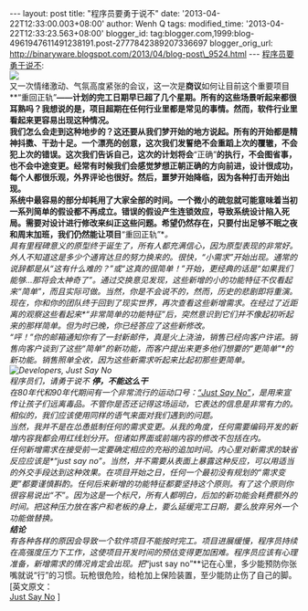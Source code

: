 --- layout: post title: "程序员要勇于说不" date:
'2013-04-22T12:33:00.003+08:00' author: Wenh Q tags: modified\_time:
'2013-04-22T12:33:23.563+08:00' blogger\_id:
tag:blogger.com,1999:blog-4961947611491238191.post-2777842389207336697
blogger\_orig\_url:
http://binaryware.blogspot.com/2013/04/blog-post\_9524.html ---
[程序员要勇于说不](http://www.oschina.net/news/39716/just-say-no): \
![](http://static.oschina.net/uploads/space/2013/0418/085718_g7Ea_12.jpg)\
又一次情绪激动、气氛高度紧张的会议，这一次是**商议**如何让目前这个重要项目**“重回正轨”**——计划的完工日期早已超了几个星期。所有的这些场景听起来都很耳熟吗？我想说的是，项目超期在任何行业里都是常见的事情。然而，软件行业里看起来更容易出现这种情况。\
我们怎么会走到这种地步的？这还要从我们梦开始的地方说起。所有的开始都是精神抖擞、干劲十足。一个漂亮的创意，这次我们发誓绝不会重蹈上次的覆辙，不会犯上次的错误。这次我们告诉自己，这次的计划将会**“正确”**的执行，不会图省事，也不会中途变更。经常有时候我们会感觉梦想正朝正确的方向前进，设计很成功，每个人都很乐观，外界评论也很好。然后，噩梦开始降临，因为各种打击开始出现。\
系统中最容易的部分却耗用了大家全部的时间。一个微小的疏忽就可能意味着当初一系列简单的假设都不再成立。错误的假设产生连锁效应，导致系统设计陷入死局。需要对设计进行修改来纠正这些问题。希望仍然存在，只要付出足够不眠之夜和周末加班，我们仍然能让项目**“重回正轨”**。\
具有里程碑意义的原型终于诞生了，所有人都充满信心，因为原型表现的非常好。外人不知道这是多少个通宵达旦的努力换来的。很快，*“小需求”*开始出现。通常的说辞都是从*“这有什么难的？”*或*“这真的很简单！”*开始，更经典的话是*“如果我们能够…那将会太神奇了”*。通过交换意见发现，这些新增的小的功能特征不仅看起来“简单”，而且实际可做。当然，你是不会说不的，然而，历史的悲剧即将重演。\
现在，你和你的团队终于回到了现实世界，再次查看这些新增需求。在经过了*近距离*的观察这些看起来*“非常简单的功能特征”*后，突然意识到它们并不像起初听起来的那样简单。但为时已晚，你已经答应了这些新修改。\
**“呯！”**你的邮箱通知你有了一封新邮件，真是火上浇油，销售已经向客户许诺。销售向客户谈到了这些*“简单”*的新功能，而客户提出来更多他们想要的*“更简单”*的新功能。销售照单全收，因为这些新需求听起来比起初那些更简单。\
![Developers, Just Say
No](http://static.oschina.net/uploads/img/201304/18085726_8qz4.jpg)\
程序员们，请勇于说不
**停，不能这么干**\
在80年代和90年代期间有一个非常流行的运动口号：[“Just Say
No”](http://en.wikipedia.org/wiki/Just_Say_No)，是用来宣传让孩子们远离毒品。不管你是否还记得这场运动，它表达的信息是非常有力的。相似的，我们应该使用同样的语气来面对我们遇到的问题。\
当然，我并不是在怂恿抵制任何的需求变更。从我的角度，任何需要编码开发的新增内容我都会用红线划分开。但诸如界面或前端内容的修改不包括在内。\
任何新增需求在接受前**一定要确定相应的充裕的追加时间**。内心里对新需求的缺省反应应该是*“just
say
no”*。当然，并不需要从表面上暴露这种反应，可以用适当的外交手段达到这种效果。在项目开始之日，任何一个最初没有规划的*“需求变更”*都要谨慎斟酌。任何后来新增的功能特征都要坚持这个原则。有了这个原则你很容易说出“不”。因为这是一个标尺，所有人都明白，后加的新功能会耗费额外的时间。把这种压力放在客户和老板的身上，要么延缓完工日期，要么放弃另外一个功能做替换。\
**结论**\
有各种各样的原因会导致一个软件项目不能按时完工。项目进展缓慢，程序员持续在高强度压力下工作，这使项目开发时间的预估变得更加困难。程序员应该有心理准备，新增需求的情况肯定会出现。把**“just
say
no”**记在心里，多少能预防你张嘴就说“行”的习惯。玩枪很危险，给枪加上保险装置，至少能防止伤了自己的脚。\
[英文原文：\
[Just Say No](http://www.codingninja.co.uk/just-say-no/) ]
